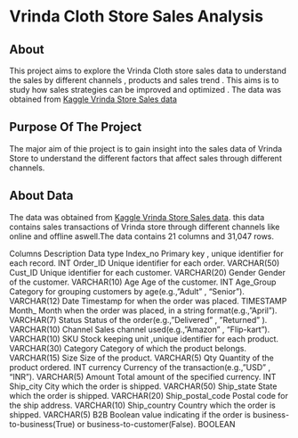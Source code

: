 # Vrinda Cloth Store Sales Analysis

## About

This project aims to explore the Vrinda Cloth store sales data to understand the sales by different channels , products and sales trend . This aims is to study how sales strategies can be improved and optimized . The data was obtained from [Kaggle Vrinda Store Sales data](https://www.kaggle.com/datasets/anshika2301/vrinda-store-data-analysis)

## Purpose Of The Project

The major aim of thie project is to gain insight into the sales data of Vrinda Store to understand the different factors that affect sales through different channels.

## About Data

The data was obtained from [Kaggle Vrinda Store Sales data](https://www.kaggle.com/datasets/anshika2301/vrinda-store-data-analysis).
this data contains sales transactions of Vrinda store through different channels like online and offline aswell.The data contains 21 columns and 31,047 rows.

Columns	Description	Data type
Index_no	Primary key , unique identifier for each record.	INT
Order_ID	Unique identifier for each order.	VARCHAR(50)
Cust_ID	Unique identifier for each customer.	VARCHAR(20)
Gender	Gender of the customer.	VARCHAR(10)
Age	Age of the customer.	INT
Age_Group	Category for grouping customers by age(e.g.,”Adult” , “Senior”).	VARCHAR(12)
Date	Timestamp for when the order was placed.	TIMESTAMP
Month_	Month when the order was placed, in a string format(e.g.,”April”).	VARCHAR(7)
Status	Status of the order(e.g.,”Delivered” , ”Returned” ).	VARCHAR(10)
Channel	Sales channel used(e.g.,”Amazon” , “Flip-kart”).	VARCHAR(10)
SKU	Stock keeping unit ,unique identifier for each product.	VARCHAR(30)
Category	Category of which the product belongs.	VARCHAR(15)
Size	Size of the product.	VARCHAR(5)
Qty	Quantity of the product ordered.	INT
currency	Currency of the transaction(e.g.,”USD” , “INR”).	VARCHAR(5)
Amount	Total amount of the specified currency.	INT
Ship_city	City which the order is shipped.	VARCHAR(50)
Ship_state	State which the order is shipped.	VARCHAR(20)
Ship_postal_code	Postal code for the ship address.	VARCHAR(10)
Ship_country	Country which the order is shipped.	VARCHAR(5)
B2B	Boolean value indicating if the order is business-to-business(True) or business-to-customer(False).	BOOLEAN

